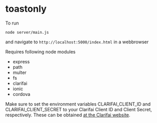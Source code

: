 # toastonly
To run

`node server/main.js`

and navigate to `http://localhost:5000/index.html` in a webbrowser

Requires following node modules

* express
* path
* multer
* fs
* clarifai
* ionic
* cordova

Make sure to set the environment variables CLARIFAI_CLIENT_ID and CLARIFAI_CLIENT_SECRET to your Clarifai Client ID and Client Secret, respectively. These can be obtained [at the Clarifai website](clarifai.com).

